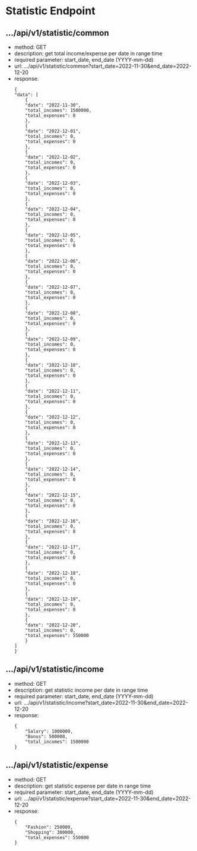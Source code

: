 # Statistic Endpoint


## .../api/v1/statistic/common
- method: GET
- description: get total income/expense per date in range time
- required parameter: start_date, end_date (YYYY-mm-dd)
- url: .../api/v1/statistic/common?start_date=2022-11-30&end_date=2022-12-20
- response:
    ```
    {
    "data": [
        {
        "date": "2022-11-30",
        "total_incomes": 1500000,
        "total_expenses": 0
        },
        {
        "date": "2022-12-01",
        "total_incomes": 0,
        "total_expenses": 0
        },
        {
        "date": "2022-12-02",
        "total_incomes": 0,
        "total_expenses": 0
        },
        {
        "date": "2022-12-03",
        "total_incomes": 0,
        "total_expenses": 0
        },
        {
        "date": "2022-12-04",
        "total_incomes": 0,
        "total_expenses": 0
        },
        {
        "date": "2022-12-05",
        "total_incomes": 0,
        "total_expenses": 0
        },
        {
        "date": "2022-12-06",
        "total_incomes": 0,
        "total_expenses": 0
        },
        {
        "date": "2022-12-07",
        "total_incomes": 0,
        "total_expenses": 0
        },
        {
        "date": "2022-12-08",
        "total_incomes": 0,
        "total_expenses": 0
        },
        {
        "date": "2022-12-09",
        "total_incomes": 0,
        "total_expenses": 0
        },
        {
        "date": "2022-12-10",
        "total_incomes": 0,
        "total_expenses": 0
        },
        {
        "date": "2022-12-11",
        "total_incomes": 0,
        "total_expenses": 0
        },
        {
        "date": "2022-12-12",
        "total_incomes": 0,
        "total_expenses": 0
        },
        {
        "date": "2022-12-13",
        "total_incomes": 0,
        "total_expenses": 0
        },
        {
        "date": "2022-12-14",
        "total_incomes": 0,
        "total_expenses": 0
        },
        {
        "date": "2022-12-15",
        "total_incomes": 0,
        "total_expenses": 0
        },
        {
        "date": "2022-12-16",
        "total_incomes": 0,
        "total_expenses": 0
        },
        {
        "date": "2022-12-17",
        "total_incomes": 0,
        "total_expenses": 0
        },
        {
        "date": "2022-12-18",
        "total_incomes": 0,
        "total_expenses": 0
        },
        {
        "date": "2022-12-19",
        "total_incomes": 0,
        "total_expenses": 0
        },
        {
        "date": "2022-12-20",
        "total_incomes": 0,
        "total_expenses": 550000
        }
    ]
    }
    ```


## .../api/v1/statistic/income
- method: GET
- description: get statistic income per date in range time
- required parameter: start_date, end_date (YYYY-mm-dd)
- url: .../api/v1/statistic/income?start_date=2022-11-30&end_date=2022-12-20
- response:
    ```
    {
        "Salary": 1000000,
        "Bonus": 500000,
        "total_incomes": 1500000
    }
    ```


## .../api/v1/statistic/expense
- method: GET
- description: get statistic expense per date in range time
- required parameter: start_date, end_date (YYYY-mm-dd)
- url: .../api/v1/statistic/expense?start_date=2022-11-30&end_date=2022-12-20
- response:
    ```
    {
        "Fashion": 250000,
        "Shopping": 300000,
        "total_expenses": 550000
    }
    ```